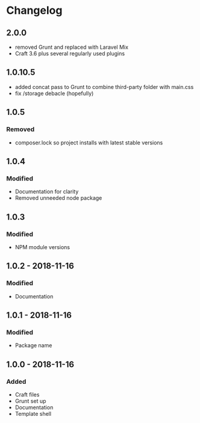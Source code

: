 # Changelog

## 2.0.0
- removed Grunt and replaced with Laravel Mix
- Craft 3.6 plus several regularly used plugins

## 1.0.10.5

- added concat pass to Grunt to combine third-party folder with main.css
- fix /storage debacle (hopefully)

## 1.0.5

### Removed
- composer.lock so project installs with latest stable versions

## 1.0.4

### Modified
- Documentation for clarity
- Removed unneeded node package

## 1.0.3

### Modified
- NPM module versions

## 1.0.2 - 2018-11-16

### Modified
- Documentation

## 1.0.1 - 2018-11-16

### Modified
- Package name

## 1.0.0 - 2018-11-16

### Added
- Craft files
- Grunt set up
- Documentation
- Template shell
